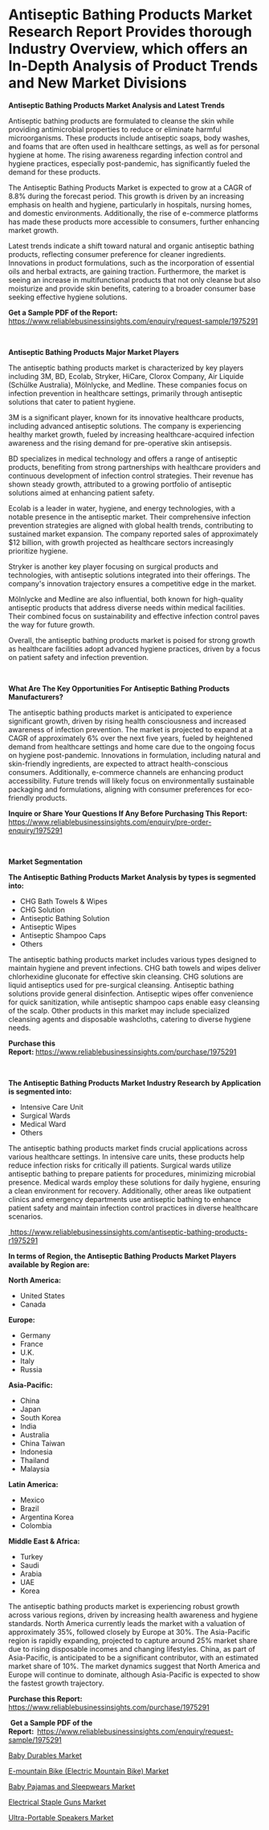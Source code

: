 <p><h1>Antiseptic Bathing Products Market Research Report Provides thorough Industry Overview, which offers an In-Depth Analysis of Product Trends and New Market Divisions</h1></p><p><strong>Antiseptic Bathing Products Market Analysis and Latest Trends</strong></p>
<p><p>Antiseptic bathing products are formulated to cleanse the skin while providing antimicrobial properties to reduce or eliminate harmful microorganisms. These products include antiseptic soaps, body washes, and foams that are often used in healthcare settings, as well as for personal hygiene at home. The rising awareness regarding infection control and hygiene practices, especially post-pandemic, has significantly fueled the demand for these products.</p><p>The Antiseptic Bathing Products Market is expected to grow at a CAGR of 8.8% during the forecast period. This growth is driven by an increasing emphasis on health and hygiene, particularly in hospitals, nursing homes, and domestic environments. Additionally, the rise of e-commerce platforms has made these products more accessible to consumers, further enhancing market growth. </p><p>Latest trends indicate a shift toward natural and organic antiseptic bathing products, reflecting consumer preference for cleaner ingredients. Innovations in product formulations, such as the incorporation of essential oils and herbal extracts, are gaining traction. Furthermore, the market is seeing an increase in multifunctional products that not only cleanse but also moisturize and provide skin benefits, catering to a broader consumer base seeking effective hygiene solutions.</p></p>
<p><strong>Get a Sample PDF of the Report:&nbsp;</strong> <a href="https://www.reliablebusinessinsights.com/enquiry/request-sample/1975291?utm_campaign=1847&utm_medium=2&utm_source=Github&utm_content=ia&utm_term=10022025&utm_id=antiseptic-bathing-products">https://www.reliablebusinessinsights.com/enquiry/request-sample/1975291</a></p>
<p>&nbsp;</p>
<p><strong>Antiseptic Bathing Products Major Market Players</strong></p>
<p><p>The antiseptic bathing products market is characterized by key players including 3M, BD, Ecolab, Stryker, HiCare, Clorox Company, Air Liquide (Schülke Australia), Mölnlycke, and Medline. These companies focus on infection prevention in healthcare settings, primarily through antiseptic solutions that cater to patient hygiene.</p><p>3M is a significant player, known for its innovative healthcare products, including advanced antiseptic solutions. The company is experiencing healthy market growth, fueled by increasing healthcare-acquired infection awareness and the rising demand for pre-operative skin antisepsis.</p><p>BD specializes in medical technology and offers a range of antiseptic products, benefiting from strong partnerships with healthcare providers and continuous development of infection control strategies. Their revenue has shown steady growth, attributed to a growing portfolio of antiseptic solutions aimed at enhancing patient safety.</p><p>Ecolab is a leader in water, hygiene, and energy technologies, with a notable presence in the antiseptic market. Their comprehensive infection prevention strategies are aligned with global health trends, contributing to sustained market expansion. The company reported sales of approximately $12 billion, with growth projected as healthcare sectors increasingly prioritize hygiene.</p><p>Stryker is another key player focusing on surgical products and technologies, with antiseptic solutions integrated into their offerings. The company's innovation trajectory ensures a competitive edge in the market.</p><p>Mölnlycke and Medline are also influential, both known for high-quality antiseptic products that address diverse needs within medical facilities. Their combined focus on sustainability and effective infection control paves the way for future growth.</p><p>Overall, the antiseptic bathing products market is poised for strong growth as healthcare facilities adopt advanced hygiene practices, driven by a focus on patient safety and infection prevention.</p></p>
<p>&nbsp;</p>
<p><strong>What Are The Key Opportunities For Antiseptic Bathing Products Manufacturers?</strong></p>
<p><p>The antiseptic bathing products market is anticipated to experience significant growth, driven by rising health consciousness and increased awareness of infection prevention. The market is projected to expand at a CAGR of approximately 6% over the next five years, fueled by heightened demand from healthcare settings and home care due to the ongoing focus on hygiene post-pandemic. Innovations in formulation, including natural and skin-friendly ingredients, are expected to attract health-conscious consumers. Additionally, e-commerce channels are enhancing product accessibility. Future trends will likely focus on environmentally sustainable packaging and formulations, aligning with consumer preferences for eco-friendly products.</p></p>
<p><strong>Inquire or Share Your Questions If Any Before Purchasing This Report:</strong> <a href="https://www.reliablebusinessinsights.com/enquiry/pre-order-enquiry/1975291?utm_campaign=1847&utm_medium=2&utm_source=Github&utm_content=ia&utm_term=10022025&utm_id=antiseptic-bathing-products">https://www.reliablebusinessinsights.com/enquiry/pre-order-enquiry/1975291</a></p>
<p>&nbsp;</p>
<p><strong>Market Segmentation</strong></p>
<p><strong>The Antiseptic Bathing Products Market Analysis by types is segmented into:</strong></p>
<p><ul><li>CHG Bath Towels & Wipes</li><li>CHG Solution</li><li>Antiseptic Bathing Solution</li><li>Antiseptic Wipes</li><li>Antiseptic Shampoo Caps</li><li>Others</li></ul></p>
<p><p>The antiseptic bathing products market includes various types designed to maintain hygiene and prevent infections. CHG bath towels and wipes deliver chlorhexidine gluconate for effective skin cleansing. CHG solutions are liquid antiseptics used for pre-surgical cleansing. Antiseptic bathing solutions provide general disinfection. Antiseptic wipes offer convenience for quick sanitization, while antiseptic shampoo caps enable easy cleansing of the scalp. Other products in this market may include specialized cleansing agents and disposable washcloths, catering to diverse hygiene needs.</p></p>
<p><strong>Purchase this Report:&nbsp;</strong><a href="https://www.reliablebusinessinsights.com/purchase/1975291?utm_campaign=1847&utm_medium=2&utm_source=Github&utm_content=ia&utm_term=10022025&utm_id=antiseptic-bathing-products">https://www.reliablebusinessinsights.com/purchase/1975291</a></p>
<p>&nbsp;</p>
<p><strong>The Antiseptic Bathing Products Market Industry Research by Application is segmented into:</strong></p>
<p><ul><li>Intensive Care Unit</li><li>Surgical Wards</li><li>Medical Ward</li><li>Others</li></ul></p>
<p><p>The antiseptic bathing products market finds crucial applications across various healthcare settings. In intensive care units, these products help reduce infection risks for critically ill patients. Surgical wards utilize antiseptic bathing to prepare patients for procedures, minimizing microbial presence. Medical wards employ these solutions for daily hygiene, ensuring a clean environment for recovery. Additionally, other areas like outpatient clinics and emergency departments use antiseptic bathing to enhance patient safety and maintain infection control practices in diverse healthcare scenarios.</p></p>
<p><a href="https://www.reliablebusinessinsights.com/antiseptic-bathing-products-r1975291?utm_campaign=1847&utm_medium=2&utm_source=Github&utm_content=ia&utm_term=10022025&utm_id=antiseptic-bathing-products">&nbsp;https://www.reliablebusinessinsights.com/antiseptic-bathing-products-r1975291</a></p>
<p><strong>In terms of Region, the Antiseptic Bathing Products Market Players available by Region are:</strong></p>
<p>
    <p> <strong> North America: </strong>
        <ul>
            <li>United States</li>
            <li>Canada</li>
        </ul>
        </p> 
    <p> <strong> Europe: </strong>
        <ul>
            <li>Germany</li>
            <li>France</li>
            <li>U.K.</li>
            <li>Italy</li>
            <li>Russia</li>
        </ul>
        </p> 
    <p> <strong> Asia-Pacific: </strong>
        <ul>
            <li>China</li>
            <li>Japan</li>
            <li>South Korea</li>
            <li>India</li>
            <li>Australia</li>
            <li>China Taiwan</li>
            <li>Indonesia</li>
            <li>Thailand</li>
            <li>Malaysia</li>
        </ul>
        </p> 
    <p> <strong> Latin America: </strong>
        <ul>
            <li>Mexico</li>
            <li>Brazil</li>
            <li>Argentina Korea</li>
            <li>Colombia</li>
        </ul>
        </p> 
    <p> <strong> Middle East & Africa: </strong>
        <ul>
            <li>Turkey</li>
            <li>Saudi</li>
            <li>Arabia</li>
            <li>UAE</li>
            <li>Korea</li>
        </ul>
    </p>
    </p>
<p><p>The antiseptic bathing products market is experiencing robust growth across various regions, driven by increasing health awareness and hygiene standards. North America currently leads the market with a valuation of approximately 35%, followed closely by Europe at 30%. The Asia-Pacific region is rapidly expanding, projected to capture around 25% market share due to rising disposable incomes and changing lifestyles. China, as part of Asia-Pacific, is anticipated to be a significant contributor, with an estimated market share of 10%. The market dynamics suggest that North America and Europe will continue to dominate, although Asia-Pacific is expected to show the fastest growth trajectory.</p></p>
<p><strong>Purchase this Report: </strong><a href="https://www.reliablebusinessinsights.com/purchase/1975291?utm_campaign=1847&utm_medium=2&utm_source=Github&utm_content=ia&utm_term=10022025&utm_id=antiseptic-bathing-products">https://www.reliablebusinessinsights.com/purchase/1975291</a></p>
<p>&nbsp;<strong>Get a Sample PDF of the Report:&nbsp;&nbsp;</strong><a href="https://www.reliablebusinessinsights.com/enquiry/request-sample/1975291?utm_campaign=1847&utm_medium=2&utm_source=Github&utm_content=ia&utm_term=10022025&utm_id=antiseptic-bathing-products">https://www.reliablebusinessinsights.com/enquiry/request-sample/1975291</a></p>
<p><strong></strong></p>
<p><p><a href="https://github.com/taxyevgwlle/Market-Research-Report-List-1/blob/main/baby-durables-market.md?utm_campaign=1847&utm_medium=2&utm_source=Github&utm_content=ia&utm_term=10022025&utm_id=antiseptic-bathing-products">Baby Durables Market</a></p><p><a href="https://github.com/donkalucine10/Market-Research-Report-List-1/blob/main/e-mountain-bike-electric-mountain-bike-market.md?utm_campaign=1847&utm_medium=2&utm_source=Github&utm_content=ia&utm_term=10022025&utm_id=antiseptic-bathing-products">E-mountain Bike (Electric Mountain Bike) Market</a></p><p><a href="https://github.com/butiyadubot/Market-Research-Report-List-1/blob/main/baby-pajamas-and-sleepwears-market.md?utm_campaign=1847&utm_medium=2&utm_source=Github&utm_content=ia&utm_term=10022025&utm_id=antiseptic-bathing-products">Baby Pajamas and Sleepwears Market</a></p><p><a href="https://github.com/elodielamto06/Market-Research-Report-List-1/blob/main/electrical-staple-guns-market.md?utm_campaign=1847&utm_medium=2&utm_source=Github&utm_content=ia&utm_term=10022025&utm_id=antiseptic-bathing-products">Electrical Staple Guns Market</a></p><p><a href="https://github.com/feeqahrndz/Market-Research-Report-List-1/blob/main/ultra-portable-speakers-market.md?utm_campaign=1847&utm_medium=2&utm_source=Github&utm_content=ia&utm_term=10022025&utm_id=antiseptic-bathing-products">Ultra-Portable Speakers Market</a></p></p>